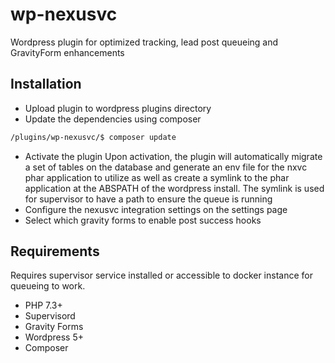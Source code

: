 # wp-nexusvc
Wordpress plugin for optimized tracking, lead post queueing and GravityForm enhancements

## Installation
- Upload plugin to wordpress plugins directory
- Update the dependencies using composer
```bash
/plugins/wp-nexusvc/$ composer update
```
- Activate the plugin
Upon activation, the plugin will automatically migrate a set of tables on the database and generate an env file for the nxvc phar application to utilize as well as create a symlink to the phar application at the ABSPATH of the wordpress install. The symlink is used for supervisor to have a path to ensure the queue is running
- Configure the nexusvc integration settings on the settings page
- Select which gravity forms to enable post success hooks

## Requirements
Requires supervisor service installed or accessible to docker instance for queueing to work.
- PHP 7.3+
- Supervisord
- Gravity Forms
- Wordpress 5+
- Composer

